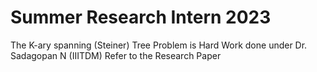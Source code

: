 # Summer Research Intern 2023
The K-ary spanning (Steiner) Tree Problem is Hard
Work done under Dr. Sadagopan N (IIITDM)
Refer to the Research Paper
